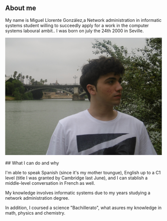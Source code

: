 ## About me
My name is Miguel Llorente González,a Network administration in informatic systems student willing to succeedly apply for a work in the computer systems laboural ambit.. I was born on july the 24th 2000 in Seville.
 <p><img src="P1000518.JPG"/></p>
## What I can do and why

I'm able to speak Spanish (since it's my mother toungue), English up to a C1 level (title I was granted by Cambridge last June),
and I can stablish a middle-level conversation in French as well.

My knowledge involves informatic systems due to my years studying a network administration degree.

In addition, I coursed a science "Bachillerato", what asures my knowledge in math, physics and chemistry.
